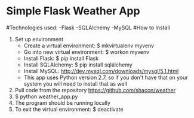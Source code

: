 # Simple Flask Weather App
#Technologies used:
   -Flask
   -SQLAlchemy
   -MySQL
#How to Install
   1. Set up environment
       - Create a virtual environment: $ mkvirtualenv myvenv
       - Go into new virtual environment: $ workon myvenv
       - Install Flask: $ pip install Flask
       - Install SQLAlchemy: $ pip install sqlalchemy
       - Install MySQL: http://dev.mysql.com/downloads/mysql/5.1.html
       - This app uses Python version 2.7, so if you don't have that on your system you will need to install that as well
   2. Pull code from the repository https://github.com/shacon/weather
   3. $ python weather_app.py
   4. The program should be running locally
   5. To exit the virtual environment: $ deactivate
